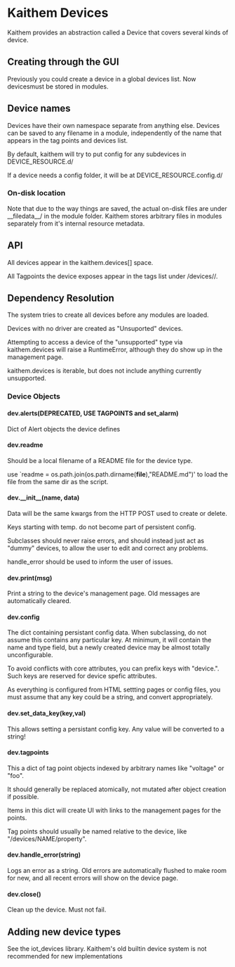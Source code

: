 # Kaithem Devices

Kaithem provides an abstraction called a Device that covers several kinds of device.


## Creating through the GUI

Previously you could create a device in a global devices list.  Now devicesmust be stored in modules.

## Device names

Devices have their own namespace separate from anything else.  Devices can be saved to
any filename in a module, independently of the name that appears in the tag points and devices list.

By default, kaithem will try to put config for any subdevices in DEVICE_RESOURCE.d/

If a device needs a config folder, it will be at DEVICE_RESOURCE.config.d/

### On-disk location

Note that due to the way things are saved, the actual on-disk files are under  \_\_filedata\_\_/ in the module folder.  Kaithem stores arbitrary files in modules separately from it's internal
resource metadata.

## API

All devices appear in the kaithem.devices[] space.

All Tagpoints the device exposes appear in the tags list under  /devices/<DEVNAME>/<TAGNAME>.


## Dependency Resolution

The system tries to create all devices before any modules are loaded.

Devices with no driver are created as "Unsuported" devices.

Attempting to access a device of the "unsupported" type via kaithem.devices will raise a RuntimeError, although they do show up in the management page.

kaithem.devices is iterable, but does not include anything currently unsupported.


### Device Objects

#### dev.alerts(DEPRECATED, USE TAGPOINTS and set_alarm)

Dict of Alert objects the device defines

#### dev.readme
Should be a local filename of a README file for the device type.

use `readme = os.path.join(os.path.dirname(__file__),"README.md")' to load the file from
the same dir as the script.


#### dev.\_\_init\_\_(name, data)
Data will be the same kwargs from the HTTP POST used to create or delete.

Keys starting with temp. do not become part of persistent config.

Subclasses should never raise errors, and should instead just act as "dummy" devices,
to allow the user to edit and correct any problems.

handle_error should be used to inform the user of issues.

#### dev.print(msg)

Print a string to the device's management page. Old messages are automatically cleared.

#### dev.config

The dict containing persistant config data. When subclassing, do not assume this contains any particular key.  At minimum, it will contain the name and type field,
but a newly created device may be almost totally unconfigurable.

To avoid conflicts with core attributes, you can prefix keys with "device.". Such keys are reserved for device spefic attributes.


As everything is configured from HTML settting pages or config files, you must assume that any key could be a string, and convert appropriately.

#### dev.set_data_key(key,val)

This allows setting a persistant config key. Any value will be converted to a string!


#### dev.tagpoints

This a dict of tag point objects indexed by arbitrary names like "voltage" or "foo".

It should generally be replaced atomically, not mutated after object creation if possible.

Items in this dict will create UI with links to the management pages for the points.

Tag points should usually be named relative to the device, like "/devices/NAME/property".


#### dev.handle_error(string)

Logs an error as a string. Old errors are automatically flushed to make room for new, and all recent errors will show on the device page.


#### dev.close()
Clean up the device. Must not fail.

## Adding new device types

See the iot_devices library.  Kaithem's old builtin device system is not recommended for new implementations